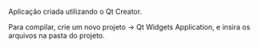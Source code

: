 Aplicação criada utilizando o Qt Creator.

Para compilar, crie um novo projeto -> Qt Widgets Application, e insira os arquivos na pasta do projeto.
